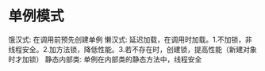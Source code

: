 # 单例模式
饿汉式: 在调用前预先创建单例
懒汉式: 延迟加载，在调用时加载。1.不加锁，非线程安全。2.加方法锁，降低性能。3.若不存在时，创建锁，提高性能（新建对象时才加锁）
静态内部类: 单例在内部类的静态方法中，线程安全